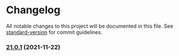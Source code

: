 # Changelog

All notable changes to this project will be documented in this file. See [standard-version](https://github.com/conventional-changelog/standard-version) for commit guidelines.

### [21.0.1](https://github.com/mcauto/teamnexters.com/compare/v21.0.0...v21.0.1) (2021-11-22)
